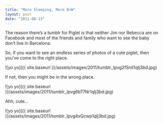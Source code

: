 ```yaml
---
title: "More Sleeping, More B+W"
layout: post
date: "2011-08-13"
---
```


The reason there’s a tumblr for Piglet is that neither Jim nor Rebecca are on Facebook and most of the friends and family who want to see the baby don’t live in Barcelona.

So, if you want to see an endless series of photos of a cute piglet, then you’ve come to the right place.

![yo yo]({{ site.baseurl }}/assets/images/2011/tumblr_lpvg2fSnII1qlj3bd.jpg)

If not, then you might be in the wrong place.

![yo yo]({{ site.baseurl }}/assets/images/2011/tumblr_lpvg6bT7Nr1qlj3bd.jpg)

Ahh, cute…

![yo yo]({{ site.baseurl }}/assets/images/2011/tumblr_lpvg4xQcwp1qlj3bd.jpg)
